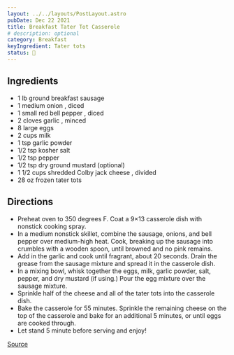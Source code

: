 ```yaml
---
layout: ../../layouts/PostLayout.astro
pubDate: Dec 22 2021
title: Breakfast Tater Tot Casserole
# description: optional
category: Breakfast
keyIngredient: Tater tots
status: 🤔
---
```


## Ingredients
<!-- Tablespoons = Tbsp | Teaspons = tsp | Cup = cup | lb/oz/g = lowercase -->
- 1 lb ground breakfast sausage
- 1 medium onion , diced
- 1 small red bell pepper , diced
- 2 cloves garlic  , minced
- 8 large eggs
- 2 cups milk
- 1 tsp garlic powder
- 1/2 tsp kosher salt
- 1/2 tsp pepper
- 1/2 tsp dry ground mustard (optional)
- 1 1/2 cups shredded Colby jack cheese , divided
- 28 oz frozen tater tots

## Directions
- Preheat oven to 350 degrees F. Coat a 9×13 casserole dish with nonstick cooking spray.
- In a medium nonstick skillet, combine the sausage, onions, and bell pepper over medium-high heat. Cook, breaking up the sausage into crumbles with a wooden spoon, until browned and no pink remains.
- Add in the garlic and cook until fragrant, about 20 seconds. Drain the grease from the sausage mixture and spread it in the casserole dish.
- In a mixing bowl, whisk together the eggs, milk, garlic powder, salt, pepper, and dry mustard (if using.) Pour the egg mixture over the sausage mixture.
- Sprinkle half of the cheese and all of the tater tots into the casserole dish.
- Bake the casserole for 55 minutes. Sprinkle the remaining cheese on the top of the casserole and bake for an additional 5 minutes, or until eggs are cooked through.
- Let stand 5 minute before serving and enjoy!

[Source](https://bellyfull.net/tater-tot-breakfast-casserole/)
